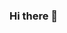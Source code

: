 ### Hi there 👋

<!--
**DheerajGBhatt/DheerajGBhatt** is a ✨ _special_ ✨ repository because its `README.md` (this file) appears on your GitHub profile.

Here are some ideas to get you started:

- 🔭 I’m currently working in Antstack.io 
- 👯 I’m looking to collaborate on rover-cli
- 📫 How to reach me: dheeraj@antstack.io/dheerajgbhat@gmail.com

-->
